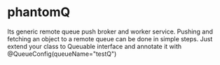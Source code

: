 # phantomQ
Its generic remote queue push broker and worker service.
Pushing and fetching an object to a remote queue can be done in simple steps.
Just extend your class to Queuable interface
and annotate it with @QueueConfig(queueName="testQ")
